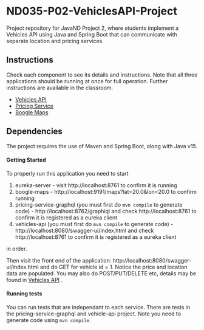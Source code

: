# ND035-P02-VehiclesAPI-Project

Project repository for JavaND Project 2, where students implement a Vehicles API using Java and Spring Boot that can communicate with separate location and pricing services.

## Instructions

Check each component to see its details and instructions. Note that all three applications
should be running at once for full operation. Further instructions are available in the classroom.

- [Vehicles API](vehicles-api/README.md)
- [Pricing Service](pricing-service/README.md)
- [Boogle Maps](boogle-maps/README.md)

## Dependencies

The project requires the use of Maven and Spring Boot, along with Java v15.

#### Getting Started

To properly run this application you need to start 
1) eureka-server - visit http://localhost:8761 to confirm it is running
2) boogle-maps - http://localhost:9191/maps?lat=20.0&lon=20.0 to confirm running 
3) pricing-service-graphql (you must first do `mvn compile` to generate code) - http://localhost:8762/graphiql and check http://localhost:8761 to confirm it is registered as a eureka client
4) vehicles-api (you must first do `mvn compile` to generate code) - http://localhost:8080/swagger-ui/index.html and check http://localhost:8761 to confirm it is registered as a eureka client

in order.

Then visit the front end of the application: http://localhost:8080/swagger-ui/index.html and do GET for vehicle id = 1. Notice the price and location data are populated. You may also do POST/PUT/DELETE etc, details may be found in [Vehicles API](vehicles-api/README.md) .

#### Running tests
You can run tests that are independant to each service. There are tests in the pricing-service-graphql and vehicle-api project. Note you need to generate code using `mvn compile`.
